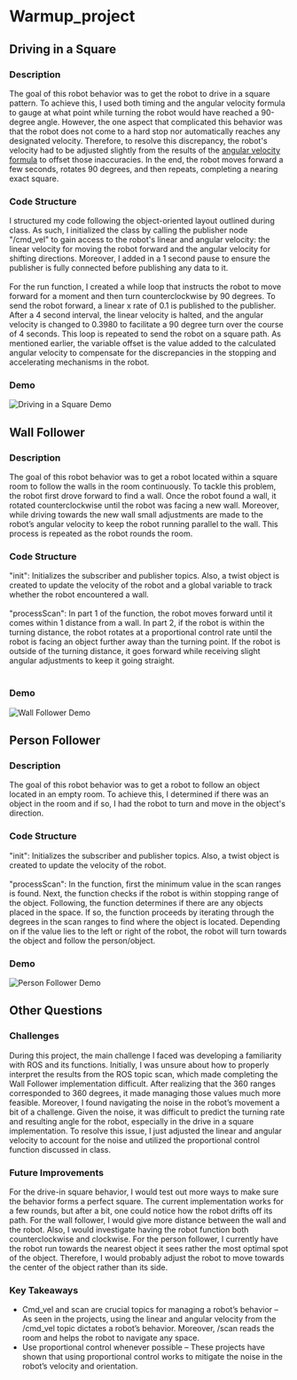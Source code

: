 # Warmup_project
## Driving in a Square
### Description
The goal of this robot behavior was to get the robot to drive in a square pattern. To achieve this, I used both timing and the angular velocity formula to gauge at what point while turning the robot would have reached a 90-degree angle. However, the one aspect that complicated this behavior was that the robot does not come to a hard stop nor automatically reaches any designated velocity. Therefore, to resolve this discrepancy, the robot's velocity had to be adjusted slightly from the results of the [angular velocity formula](https://www.omnicalculator.com/physics/angular-velocity) to offset those inaccuracies. In the end, the robot moves forward a few seconds, rotates 90 degrees, and then repeats, completing a nearing exact square.
### Code Structure
I structured my code following the object-oriented layout outlined during class. As such, I initialized the class by calling the publisher node "/cmd_vel" to gain access to the robot's linear and angular velocity: the linear velocity for moving the robot forward and the angular velocity for shifting directions. Moreover, I added in a 1 second pause to ensure the publisher is fully connected before publishing any data to it. <br /> <br /> 
For the run function, I created a while loop that instructs the robot to move forward for a moment and then turn counterclockwise by 90 degrees. To send the robot forward, a linear x rate of 0.1 is published to the publisher. After a 4 second interval, the linear velocity is halted, and the angular velocity is changed to 0.3980 to facilitate a 90 degree turn over the course of 4 seconds. This loop is repeated to send the robot on a square path. As mentioned earlier, the variable offset is the value added to the calculated angular velocity to compensate for the discrepancies in the stopping and accelerating mechanisms in the robot.
### Demo 
![Driving in a Square Demo](https://raw.githubusercontent.com/kiana1317/Warmup-Intro-to-Robotics/main/gifs/drivesquare.gif?token=AKRDA5LYJ5NSRD2MI223UC3AB4Q24)

## Wall Follower
### Description
The goal of this robot behavior was to get a robot located within a square room to follow the walls in the room continuously. To tackle this problem, the robot first drove forward to find a wall. Once the robot found a wall, it rotated counterclockwise until the robot was facing a new wall. Moreover, while driving towards the new wall small adjustments are made to the robot’s angular velocity to keep the robot running parallel to the wall. This process is repeated as the robot rounds the room.
### Code Structure
"init": Initializes the subscriber and publisher topics. Also, a twist object is created to update the velocity of the robot and a global variable to track whether the robot encountered a wall.
</br> </br>
"processScan": In part 1 of the function, the robot moves forward until it comes within 1 distance from a wall. In part 2, if the robot is within the turning distance, the robot rotates at a proportional control rate until the robot is facing an object further away than the turning point. If the robot is outside of the turning distance, it goes forward while receiving slight angular adjustments to keep it going straight.
</br></br>
### Demo
![Wall Follower Demo](https://raw.githubusercontent.com/kiana1317/warmup_project/main/gifs/wall_follower.gif)

## Person Follower
### Description
The goal of this robot behavior was to get a robot to follow an object located in an empty room. To achieve this, I determined if there was an object in the room and if so, I had the robot to turn and move in the object's direction.
### Code Structure
"init": Initializes the subscriber and publisher topics. Also, a twist object is created to update the velocity of the robot.
</br></br>
"processScan": In the function, first the minimum value in the scan ranges is found. Next, the function checks if the robot is within stopping range of the object. Following, the function determines if there are any objects placed in the space. If so, the function proceeds by iterating through the degrees in the scan ranges to find where the object is located. Depending on if the value lies to the left or right of the robot, the robot will turn towards the object and follow the person/object.
### Demo
![Person Follower Demo](https://raw.githubusercontent.com/kiana1317/warmup_project/main/gifs/person_follower.gif)

## Other Questions
### Challenges
During this project, the main challenge I faced was developing a familiarity with ROS and its functions. Initially, I was unsure about how to properly interpret the results from the ROS topic scan, which made completing the Wall Follower implementation difficult. After realizing that the 360 ranges corresponded to 360 degrees, it made managing those values much more feasible. Moreover, I found navigating the noise in the robot’s movement a bit of a challenge. Given the noise, it was difficult to predict the turning rate and resulting angle for the robot, especially in the drive in a square implementation. To resolve this issue, I just adjusted the linear and angular velocity to account for the noise and utilized the proportional control function discussed in class.
### Future Improvements
For the drive-in square behavior, I would test out more ways to make sure the behavior forms a perfect square. The current implementation works for a few rounds, but after a bit, one could notice how the robot drifts off its path. For the wall follower, I would give more distance between the wall and the robot. Also, I would investigate having the robot function both counterclockwise and clockwise. For the person follower, I currently have the robot run towards the nearest object it sees rather the most optimal spot of the object. Therefore, I would probably adjust the robot to move towards the center of the object rather than its side.
### Key Takeaways
* Cmd_vel and scan are crucial topics for managing a robot’s behavior – As seen in the projects, using the linear and angular velocity from the /cmd_vel topic dictates a robot’s behavior. Moreover, /scan reads the room and helps the robot to navigate any space.
* Use proportional control whenever possible – These projects have shown that using proportional control works to mitigate the noise in the robot’s velocity and orientation.

